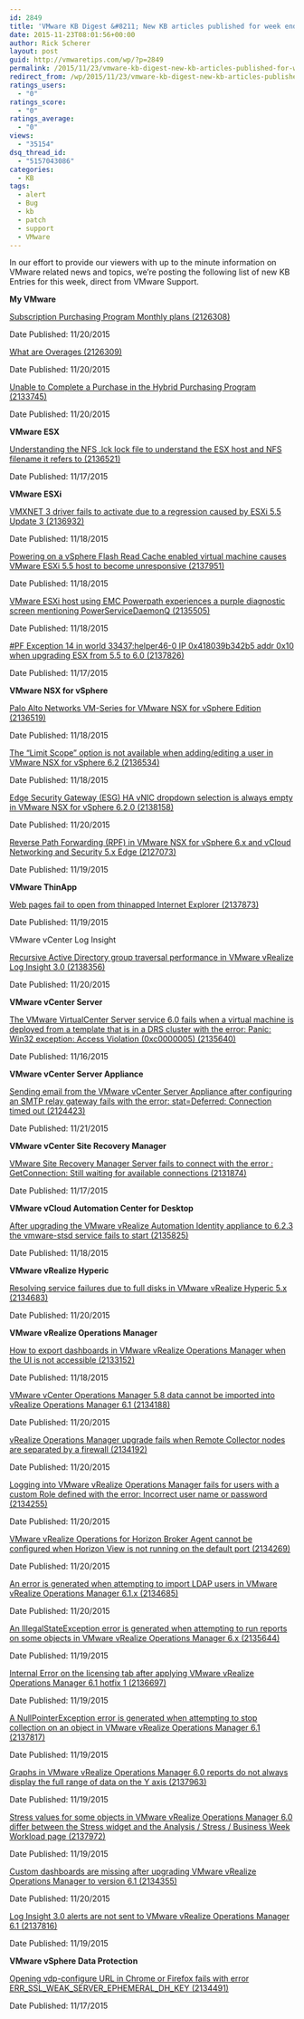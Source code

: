 ```yaml
---
id: 2849
title: 'VMware KB Digest &#8211; New KB articles published for week ending 11/21/15'
date: 2015-11-23T08:01:56+00:00
author: Rick Scherer
layout: post
guid: http://vmwaretips.com/wp/?p=2849
permalink: /2015/11/23/vmware-kb-digest-new-kb-articles-published-for-week-ending-112115/
redirect_from: /wp/2015/11/23/vmware-kb-digest-new-kb-articles-published-for-week-ending-112115/
ratings_users:
  - "0"
ratings_score:
  - "0"
ratings_average:
  - "0"
views:
  - "35154"
dsq_thread_id:
  - "5157043086"
categories:
  - KB
tags:
  - alert
  - Bug
  - kb
  - patch
  - support
  - VMware
---
```

In our effort to provide our viewers with up to the minute information on VMware related news and topics, we&#8217;re posting the following list of new KB Entries for this week, direct from VMware Support.

<!--more-->

**My VMware**
  
[Subscription Purchasing Program Monthly plans (2126308)](http://vmw.re/1SVQM1k)
  
Date Published: 11/20/2015
  
[What are Overages (2126309)](http://vmw.re/1PVrwZR)
  
Date Published: 11/20/2015
  
[Unable to Complete a Purchase in the Hybrid Purchasing Program (2133745)](http://vmw.re/1SVQOGr)
  
Date Published: 11/20/2015

**VMware ESX**
  
[Understanding the NFS .lck lock file to understand the ESX host and NFS filename it refers to (2136521)](http://vmw.re/1PVrwZS)
  
Date Published: 11/17/2015

**VMware ESXi**
  
[VMXNET 3 driver fails to activate due to a regression caused by ESXi 5.5 Update 3 (2136932)](http://vmw.re/1SVQM1n)
  
Date Published: 11/18/2015
  
[Powering on a vSphere Flash Read Cache enabled virtual machine causes VMware ESXi 5.5 host to become unresponsive (2137951)](http://vmw.re/1PVryRp)
  
Date Published: 11/18/2015
  
[VMware ESXi host using EMC Powerpath experiences a purple diagnostic screen mentioning PowerServiceDaemonQ (2135505)](http://vmw.re/1SVQM1o)
  
Date Published: 11/18/2015
  
[#PF Exception 14 in world 33437:helper46-0 IP 0x418039b342b5 addr 0x10 when upgrading ESX from 5.5 to 6.0 (2137826)](http://vmw.re/1PVryRq)
  
Date Published: 11/17/2015

**VMware NSX for vSphere**
  
[Palo Alto Networks VM-Series for VMware NSX for vSphere Edition (2136519)](http://vmw.re/1SVQM1p)
  
Date Published: 11/18/2015
  
[The “Limit Scope” option is not available when adding/editing a user in VMware NSX for vSphere 6.2 (2136534)](http://vmw.re/1PVryRr)
  
Date Published: 11/18/2015
  
[Edge Security Gateway (ESG) HA vNIC dropdown selection is always empty in VMware NSX for vSphere 6.2.0 (2138158)](http://vmw.re/1SVQM1q)
  
Date Published: 11/20/2015
  
[Reverse Path Forwarding (RPF) in VMware NSX for vSphere 6.x and vCloud Networking and Security 5.x Edge (2127073)](http://vmw.re/1PVrwZV)
  
Date Published: 11/19/2015

**VMware ThinApp**
  
[Web pages fail to open from thinapped Internet Explorer (2137873)](http://vmw.re/1SVQOGu)
  
Date Published: 11/19/2015
  
VMware vCenter Log Insight
  
[Recursive Active Directory group traversal performance in VMware vRealize Log Insight 3.0 (2138356)](http://vmw.re/1PVrxg8)
  
Date Published: 11/20/2015

**VMware vCenter Server**
  
[The VMware VirtualCenter Server service 6.0 fails when a virtual machine is deployed from a template that is in a DRS cluster with the error: Panic: Win32 exception: Access Violation (0xc0000005) (2135640)](http://vmw.re/1SVQOGw)
  
Date Published: 11/16/2015

**VMware vCenter Server Appliance**
  
[Sending email from the VMware vCenter Server Appliance after configuring an SMTP relay gateway fails with the error: stat=Deferred: Connection timed out (2124423)](http://vmw.re/1PVryRs)
  
Date Published: 11/21/2015

**VMware vCenter Site Recovery Manager**
  
[VMware Site Recovery Manager Server fails to connect with the error : GetConnection: Still waiting for available connections (2131874)](http://vmw.re/1SVQOGx)
  
Date Published: 11/17/2015

**VMware vCloud Automation Center for Desktop**
  
[After upgrading the VMware vRealize Automation Identity appliance to 6.2.3 the vmware-stsd service fails to start (2135825)](http://vmw.re/1PVryRt)
  
Date Published: 11/18/2015

**VMware vRealize Hyperic**
  
[Resolving service failures due to full disks in VMware vRealize Hyperic 5.x (2134683)](http://vmw.re/1SVQOGy)
  
Date Published: 11/20/2015

**VMware vRealize Operations Manager**
  
[How to export dashboards in VMware vRealize Operations Manager when the UI is not accessible (2133152)](http://vmw.re/1PVryRu)
  
Date Published: 11/18/2015
  
[VMware vCenter Operations Manager 5.8 data cannot be imported into vRealize Operations Manager 6.1 (2134188)](http://vmw.re/1PVrxg9)
  
Date Published: 11/20/2015
  
[vRealize Operations Manager upgrade fails when Remote Collector nodes are separated by a firewall (2134192)](http://vmw.re/1SVQOGA)
  
Date Published: 11/20/2015
  
[Logging into VMware vRealize Operations Manager fails for users with a custom Role defined with the error: Incorrect user name or password (2134255)](http://vmw.re/1PVrxgc)
  
Date Published: 11/20/2015
  
[VMware vRealize Operations for Horizon Broker Agent cannot be configured when Horizon View is not running on the default port (2134269)](http://vmw.re/1SVQMhK)
  
Date Published: 11/20/2015
  
[An error is generated when attempting to import LDAP users in VMware vRealize Operations Manager 6.1.x (2134685)](http://vmw.re/1PVryRx)
  
Date Published: 11/20/2015
  
[An IllegalStateException error is generated when attempting to run reports on some objects in VMware vRealize Operations Manager 6.x (2135644)](http://vmw.re/1SVQOWQ)
  
Date Published: 11/19/2015
  
[Internal Error on the licensing tab after applying VMware vRealize Operations Manager 6.1 hotfix 1 (2136697)](http://vmw.re/1PVrz7M)
  
Date Published: 11/19/2015
  
[A NullPointerException error is generated when attempting to stop collection on an object in VMware vRealize Operations Manager 6.1 (2137817)](http://vmw.re/1SVQOWT)
  
Date Published: 11/19/2015
  
[Graphs in VMware vRealize Operations Manager 6.0 reports do not always display the full range of data on the Y axis (2137963)](http://vmw.re/1PVrxgh)
  
Date Published: 11/19/2015
  
[Stress values for some objects in VMware vRealize Operations Manager 6.0 differ between the Stress widget and the Analysis / Stress / Business Week Workload page (2137972)](http://vmw.re/1SVQOWV)
  
Date Published: 11/19/2015
  
[Custom dashboards are missing after upgrading VMware vRealize Operations Manager to version 6.1 (2134355)](http://vmw.re/1PVrxgi)
  
Date Published: 11/20/2015
  
[Log Insight 3.0 alerts are not sent to VMware vRealize Operations Manager 6.1 (2137816)](http://vmw.re/1SVQMhN)
  
Date Published: 11/19/2015

**VMware vSphere Data Protection**
  
[Opening vdp-configure URL in Chrome or Firefox fails with error ERR\_SSL\_WEAK\_SERVER\_EPHEMERAL\_DH\_KEY (2134491)](http://vmw.re/1SVQMhS)
  
Date Published: 11/17/2015